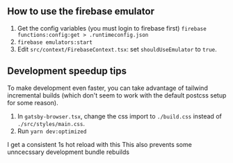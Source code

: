 ## How to use the firebase emulator

1. Get the config variables (you must login to firebase first)
   `firebase functions:config:get > .runtimeconfig.json`
2. `firebase emulators:start`
3. Edit `src/context/FirebaseContext.tsx`: set `shouldUseEmulator` to `true`.

## Development speedup tips

To make development even faster, you can take advantage of tailwind incremental
builds (which don't seem to work with the default postcss setup for some
reason).

1. In `gatsby-browser.tsx`, change the css import to `./build.css` instead of
   `./src/styles/main.css`.
2. Run `yarn dev:optimized`

I get a consistent 1s hot reload with this This also prevents some unncecssary
development bundle rebuilds
